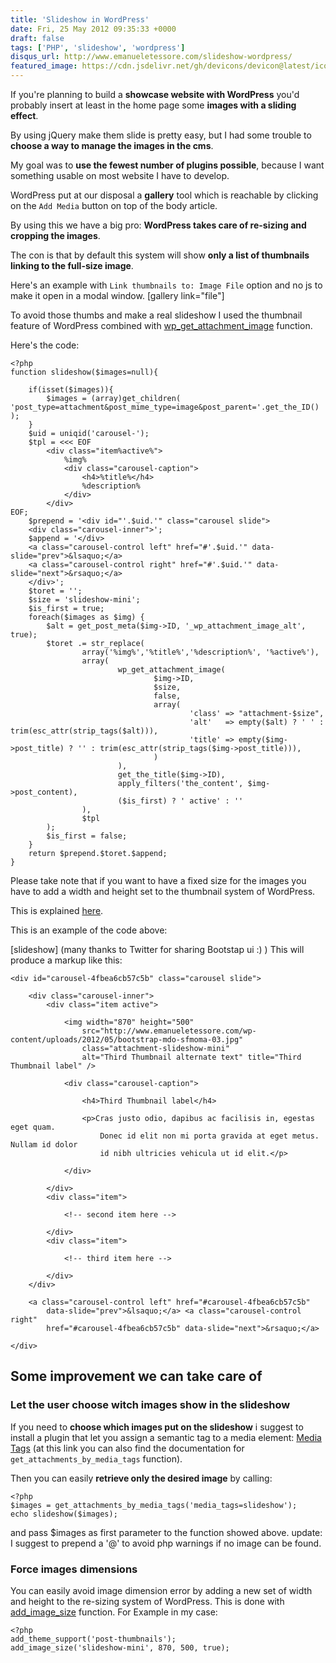 ```yaml
---
title: 'Slideshow in WordPress'
date: Fri, 25 May 2012 09:35:33 +0000
draft: false
tags: ['PHP', 'slideshow', 'wordpress']
disqus_url: http://www.emanueletessore.com/slideshow-wordpress/
featured_image: https://cdn.jsdelivr.net/gh/devicons/devicon@latest/icons/wordpress/wordpress-plain.svg
---
```


If you're planning to build a **showcase website with WordPress** you'd probably insert at least in the home page
some **images with a sliding effect**.

By using jQuery make them slide is pretty easy, but I had some trouble to **choose a way to manage the images in the
cms**.

My goal was to **use the fewest number of plugins possible**, because I want something usable on most website I have to
develop.

WordPress put at our disposal a **gallery** tool which is reachable by clicking on the `Add Media` button on top of the
body article.

By using this we have a big pro: **WordPress takes care of re-sizing and cropping the images**.

The con is that by default this system will show **only a list of thumbnails linking to the full-size image**.

Here's an example with `Link thumbnails to: Image File` option and no js to make it open in a modal window.
[gallery link="file"]

To avoid those thumbs and make a real slideshow I used the thumbnail feature of WordPress combined with
[wp_get_attachment_image](http://codex.wordpress.org/Function_Reference/wp_get_attachment_image "WordPress Codex: Function_Reference wp_get_attachment_image")
function.

Here's the code:

```phtml
<?php
function slideshow($images=null){

	if(isset($images)){
		$images = (array)get_children( 'post_type=attachment&post_mime_type=image&post_parent='.get_the_ID() );
	}
	$uid = uniqid('carousel-');
	$tpl = <<< EOF
		<div class="item%active%">
			%img%
			<div class="carousel-caption">
				<h4>%title%</h4>
				%description%
			</div>
		</div>
EOF;
	$prepend = '<div id="'.$uid.'" class="carousel slide">
	<div class="carousel-inner">';
	$append = '</div>
	<a class="carousel-control left" href="#'.$uid.'" data-slide="prev">&lsaquo;</a>
	<a class="carousel-control right" href="#'.$uid.'" data-slide="next">&rsaquo;</a>
	</div>';
	$toret = '';
	$size = 'slideshow-mini';
	$is_first = true;
	foreach($images as $img) {
		$alt = get_post_meta($img->ID, '_wp_attachment_image_alt', true);
		$toret .= str_replace(
				array('%img%','%title%','%description%', '%active%'),
				array(
						wp_get_attachment_image(
								$img->ID,
								$size,
								false,
								array(
										'class'	=> "attachment-$size",
										'alt'   => empty($alt) ? ' ' : trim(esc_attr(strip_tags($alt))),
										'title' => empty($img->post_title) ? '' : trim(esc_attr(strip_tags($img->post_title))),
								)
						),
						get_the_title($img->ID),
						apply_filters('the_content', $img->post_content),
						($is_first) ? ' active' : ''
				),
				$tpl
		);
		$is_first = false;
	}
	return $prepend.$toret.$append;
}
```

Please take note that if you want to have a fixed size for the images you have to add a width and height set to the
thumbnail system of WordPress.

This is explained [here](#force-dimensions).

This is an example of the code above:

[slideshow] (many thanks to Twitter for sharing Bootstap ui :) ) This will produce a markup like this:


```phtml
<div id="carousel-4fbea6cb57c5b" class="carousel slide">

	<div class="carousel-inner">
		<div class="item active">

			<img width="870" height="500"
				src="http://www.emanueletessore.com/wp-content/uploads/2012/05/bootstrap-mdo-sfmoma-03.jpg"
				class="attachment-slideshow-mini"
				alt="Third Thumbnail alternate text" title="Third Thumbnail label" />

			<div class="carousel-caption">

				<h4>Third Thumbnail label</h4>

				<p>Cras justo odio, dapibus ac facilisis in, egestas eget quam.
					Donec id elit non mi porta gravida at eget metus. Nullam id dolor
					id nibh ultricies vehicula ut id elit.</p>

			</div>

		</div>
		<div class="item">

			<!-- second item here -->

		</div>
		<div class="item">

			<!-- third item here -->

		</div>
	</div>

	<a class="carousel-control left" href="#carousel-4fbea6cb57c5b"
		data-slide="prev">&lsaquo;</a> <a class="carousel-control right"
		href="#carousel-4fbea6cb57c5b" data-slide="next">&rsaquo;</a>

</div>
```

## Some improvement we can take care of

### Let the user choose witch images show in the slideshow

If you need to **choose which images put on the slideshow** i suggest to install a plugin that let you assign a semantic
tag to a media element:
[Media Tags](http://www.codehooligans.com/projects/wordpress/media-tags/ "Media Tags WordPress Plugin")
(at this link you can also find the documentation for `get_attachments_by_media_tags` function).

Then you can easily **retrieve only the desired image** by calling:

```phtml
<?php
$images = get_attachments_by_media_tags('media_tags=slideshow');
echo slideshow($images);
```

and pass $images as first parameter to the function showed above. update: I suggest to prepend a '@' to avoid php
warnings if no image can be found.

### Force images dimensions

You can easily avoid image dimension error by adding a new set of width and height to the re-sizing system of WordPress.
This is done with
[add\_image\_size](http://codex.wordpress.org/Function_Reference/add_image_size "WordPress Codex: add_image_size function reference")
function. For Example in my case:

```phtml
<?php
add_theme_support('post-thumbnails');
add_image_size('slideshow-mini', 870, 500, true);
```